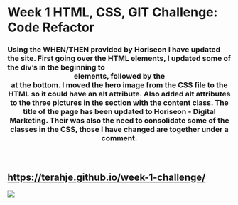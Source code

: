 # Week 1 HTML, CSS, GIT Challenge: Code Refactor

### Using the WHEN/THEN provided by Horiseon I have updated the site.  First going over the HTML elements, I updated some of the div’s in the beginning to <header> elements, followed by the <footer> at the bottom.  I moved the hero image from the CSS file to the HTML so it could have an alt attribute.  Also added alt attributes to the three pictures in the section with the content class. The title of the page has been updated to Horiseon - Digital Marketing. Their was also the need to consolidate some of the classes in the CSS, those I have changed are together under a comment. 
  
## https://terahje.github.io/week-1-challenge/

![](assets/images/screenshot.jpg)
